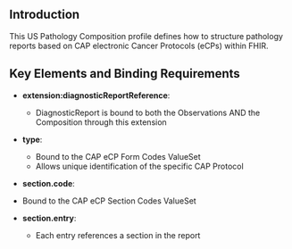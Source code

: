 ## Introduction

This US Pathology Composition profile defines how to structure pathology reports based on CAP electronic Cancer Protocols (eCPs) within FHIR. 

## Key Elements and Binding Requirements

- **extension:diagnosticReportReference**: 
  - DiagnosticReport is bound to both the Observations AND the Composition through this extension

- **type**: 
  - Bound to the CAP eCP Form Codes ValueSet 
  - Allows unique identification of the specific CAP Protocol

- **section.code**: 
- Bound to the CAP eCP Section Codes ValueSet 

- **section.entry**: 
  - Each entry references a section in the report

